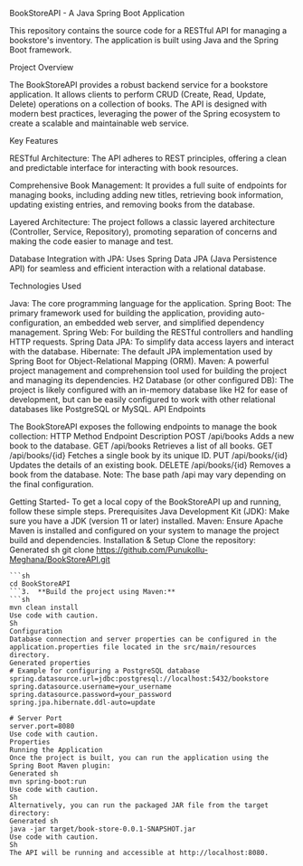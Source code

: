 BookStoreAPI - A Java Spring Boot Application

This repository contains the source code for a RESTful API for managing a bookstore's inventory. The application is built using Java and the Spring Boot framework.


Project Overview

The BookStoreAPI provides a robust backend service for a bookstore application. It allows clients to perform CRUD (Create, Read, Update, Delete) operations on a collection of books. The API is designed with modern best practices, leveraging the power of the Spring ecosystem to create a scalable and maintainable web service.

Key Features

RESTful Architecture: The API adheres to REST principles, offering a clean and predictable interface for interacting with book resources.

Comprehensive Book Management: It provides a full suite of endpoints for managing books, including adding new titles, retrieving book information, updating existing entries, and removing books from the database.

Layered Architecture: The project follows a classic layered architecture (Controller, Service, Repository), promoting separation of concerns and making the code easier to manage and test.

Database Integration with JPA: Uses Spring Data JPA (Java Persistence API) for seamless and efficient interaction with a relational database.

Technologies Used

Java: The core programming language for the application.
Spring Boot: The primary framework used for building the application, providing auto-configuration, an embedded web server, and simplified dependency management.
Spring Web: For building the RESTful controllers and handling HTTP requests.
Spring Data JPA: To simplify data access layers and interact with the database.
Hibernate: The default JPA implementation used by Spring Boot for Object-Relational Mapping (ORM).
Maven: A powerful project management and comprehension tool used for building the project and managing its dependencies.
H2 Database (or other configured DB): The project is likely configured with an in-memory database like H2 for ease of development, but can be easily configured to work with other relational databases like PostgreSQL or MySQL.
API Endpoints


The BookStoreAPI exposes the following endpoints to manage the book collection:
HTTP Method	Endpoint	Description
POST	/api/books	Adds a new book to the database.
GET	/api/books	Retrieves a list of all books.
GET	/api/books/{id}	Fetches a single book by its unique ID.
PUT	/api/books/{id}	Updates the details of an existing book.
DELETE	/api/books/{id}	Removes a book from the database.
Note: The base path /api may vary depending on the final configuration.


Getting Started-
To get a local copy of the BookStoreAPI up and running, follow these simple steps.
Prerequisites
Java Development Kit (JDK): Make sure you have a JDK (version 11 or later) installed.
Maven: Ensure Apache Maven is installed and configured on your system to manage the project build and dependencies.
Installation & Setup
Clone the repository:
Generated sh
git clone https://github.com/Punukollu-Meghana/BookStoreAPI.git
```2.  **Navigate to the project directory:**
```sh
cd BookStoreAPI
```3.  **Build the project using Maven:**
```sh
mvn clean install
Use code with caution.
Sh
Configuration
Database connection and server properties can be configured in the application.properties file located in the src/main/resources directory.
Generated properties
# Example for configuring a PostgreSQL database
spring.datasource.url=jdbc:postgresql://localhost:5432/bookstore
spring.datasource.username=your_username
spring.datasource.password=your_password
spring.jpa.hibernate.ddl-auto=update

# Server Port
server.port=8080
Use code with caution.
Properties
Running the Application
Once the project is built, you can run the application using the Spring Boot Maven plugin:
Generated sh
mvn spring-boot:run
Use code with caution.
Sh
Alternatively, you can run the packaged JAR file from the target directory:
Generated sh
java -jar target/book-store-0.0.1-SNAPSHOT.jar
Use code with caution.
Sh
The API will be running and accessible at http://localhost:8080.
